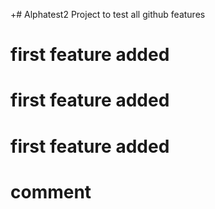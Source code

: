+# Alphatest2
Project to test all github features 
# first feature added

# first feature added

# first feature added

# comment 